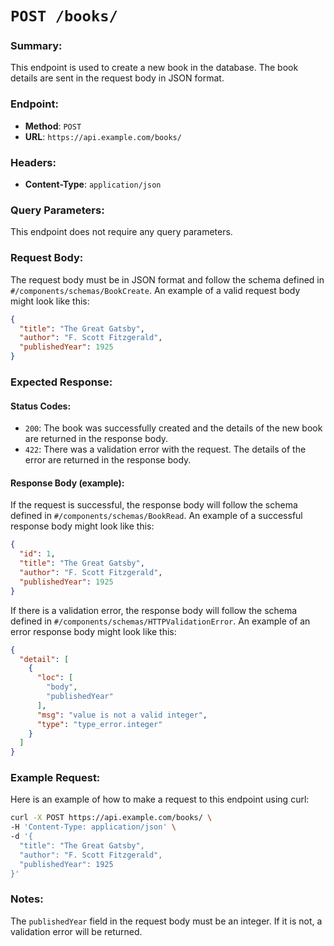 # `POST /books/`

### Summary:
This endpoint is used to create a new book in the database. The book details are sent in the request body in JSON format.

### Endpoint:
- **Method**: `POST`
- **URL**: `https://api.example.com/books/`

### Headers:
- **Content-Type**: `application/json`

### Query Parameters:
This endpoint does not require any query parameters.

### Request Body:
The request body must be in JSON format and follow the schema defined in `#/components/schemas/BookCreate`. An example of a valid request body might look like this:

```json
{
  "title": "The Great Gatsby",
  "author": "F. Scott Fitzgerald",
  "publishedYear": 1925
}
```

### Expected Response:

#### Status Codes:
- `200`: The book was successfully created and the details of the new book are returned in the response body.
- `422`: There was a validation error with the request. The details of the error are returned in the response body.

#### Response Body (example):
If the request is successful, the response body will follow the schema defined in `#/components/schemas/BookRead`. An example of a successful response body might look like this:

```json
{
  "id": 1,
  "title": "The Great Gatsby",
  "author": "F. Scott Fitzgerald",
  "publishedYear": 1925
}
```

If there is a validation error, the response body will follow the schema defined in `#/components/schemas/HTTPValidationError`. An example of an error response body might look like this:

```json
{
  "detail": [
    {
      "loc": [
        "body",
        "publishedYear"
      ],
      "msg": "value is not a valid integer",
      "type": "type_error.integer"
    }
  ]
}
```

### Example Request:
Here is an example of how to make a request to this endpoint using curl:

```bash
curl -X POST https://api.example.com/books/ \
-H 'Content-Type: application/json' \
-d '{
  "title": "The Great Gatsby",
  "author": "F. Scott Fitzgerald",
  "publishedYear": 1925
}'
```

### Notes:
The `publishedYear` field in the request body must be an integer. If it is not, a validation error will be returned.